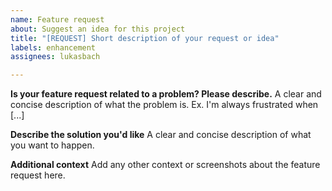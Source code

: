 ```yaml
---
name: Feature request
about: Suggest an idea for this project
title: "[REQUEST] Short description of your request or idea"
labels: enhancement
assignees: lukasbach

---
```


**Is your feature request related to a problem? Please describe.**
A clear and concise description of what the problem is. Ex. I'm always frustrated when [...]

**Describe the solution you'd like**
A clear and concise description of what you want to happen.

**Additional context**
Add any other context or screenshots about the feature request here.